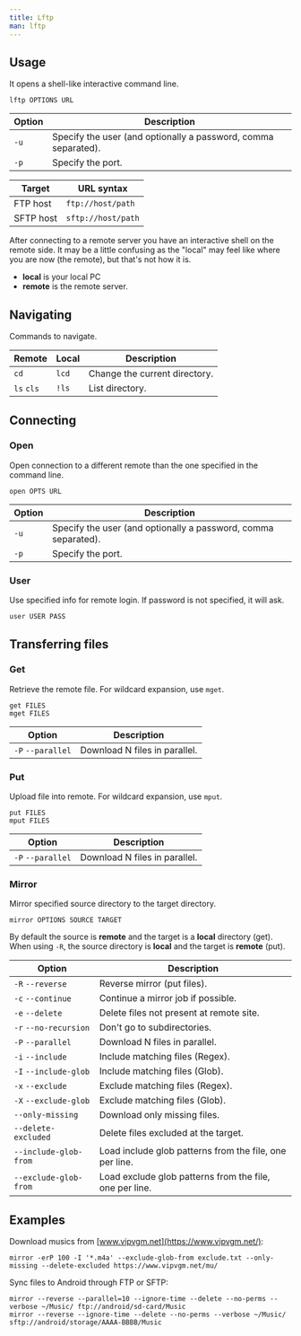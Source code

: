 ```yaml
---
title: Lftp
man: lftp
---
```


## Usage

It opens a shell-like interactive command line.

```shell
lftp OPTIONS URL
```

| Option | Description |
| --- | --- |
| `-u` | Specify the user (and optionally a password, comma separated). |
| `-p` | Specify the port. |

| Target | URL syntax |
| --- | --- |
| FTP host | `ftp://host/path` |
| SFTP host | `sftp://host/path` |

After connecting to a remote server you have an interactive shell on the remote side.
It may be a little confusing as the "local" may feel like where you are now (the remote),
but that's not how it is.

- **local** is your local PC
- **remote** is the remote server.

## Navigating

Commands to navigate.

| Remote | Local | Description |
| --- | --- | --- |
| `cd` | `lcd` | Change the current directory. |
| `ls` `cls` | `!ls` | List directory. |

## Connecting

### Open

Open connection to a different remote than the one specified in the command line.

```shell
open OPTS URL
```

| Option | Description |
| --- | --- |
| `-u` | Specify the user (and optionally a password, comma separated). |
| `-p` | Specify the port. |

### User

Use specified info for remote login.
If password is not specified, it will ask.

```shell
user USER PASS
```

## Transferring files

### Get

Retrieve the remote file.
For wildcard expansion, use `mget`.

```shell
get FILES
mget FILES
```

| Option | Description |
| --- | --- |
| `-P` `--parallel` | Download N files in parallel. |

### Put

Upload file into remote.
For wildcard expansion, use `mput`.

```shell
put FILES
mput FILES
```

| Option | Description |
| --- | --- |
| `-P` `--parallel` | Download N files in parallel. |

### Mirror

Mirror specified source directory to the target directory.

```shell
mirror OPTIONS SOURCE TARGET
```

By default the source is **remote** and the target is a **local** directory (get).
When using `-R`, the source directory is **local** and the target is **remote** (put).

| Option | Description |
| --- | --- |
| `-R` `--reverse` | Reverse mirror (put files). |
| `-c` `--continue` | Continue a mirror job if possible. |
| `-e` `--delete` | Delete files not present at remote site. |
| `-r` `--no-recursion` | Don't go to subdirectories. |
| `-P` `--parallel` | Download N files in parallel. |
| `-i` `--include` | Include matching files (Regex). |
| `-I` `--include-glob` | Include matching files (Glob). |
| `-x` `--exclude` | Exclude matching files (Regex). |
| `-X` `--exclude-glob` | Exclude matching files (Glob). |
| `--only-missing` | Download only missing files. |
| `--delete-excluded` | Delete files excluded at the target. |
| `--include-glob-from` | Load include glob patterns from the file, one per line. |
| `--exclude-glob-from` | Load exclude glob patterns from the file, one per line. |

## Examples

Download musics from [www.vipvgm.net](https://www.vipvgm.net/):

```shell
mirror -erP 100 -I '*.m4a' --exclude-glob-from exclude.txt --only-missing --delete-excluded https://www.vipvgm.net/mu/
```

Sync files to Android through FTP or SFTP:

```shell
mirror --reverse --parallel=10 --ignore-time --delete --no-perms --verbose ~/Music/ ftp://android/sd-card/Music
mirror --reverse --ignore-time --delete --no-perms --verbose ~/Music/ sftp://android/storage/AAAA-BBBB/Music
```

